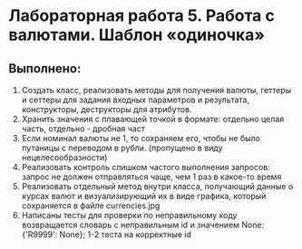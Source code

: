 # Лабораторная работа 5. Работа с валютами. Шаблон «одиночка»
## Выполнено:
1. Создать класс, реализовать методы для получения валюты, геттеры и сеттеры для задания входных параметров и результата, конструкторы, деструкторы для атрибутов.
2. Хранить значения с плавающей точкой в формате: отдельно целая часть, отдельно - дробная част
3. Если номинал валюты не 1, то сохраняем его, чтобы не было путаницы с переводом в рубли. (пропущено в виду нецелесообразности)
4. Реализовать контроль слишком частого выполнения запросов: запрос не должен отправляться чаще, чем 1 раз в какое-то время
5. Реализовать отдельный метод внутри класса, получающий данные о курсах валют и визуализирующий их в виде графика, который сохраняется в файле currencies.jpg
6. Написаны тесты для проверки по неправильному коду возвращается словарь с неправильным id и значением None: {'R9999': None}; 1-2 теста на корректные id
